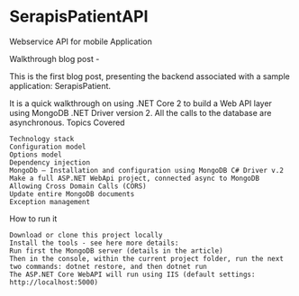 # SerapisPatientAPI
Webservice API for mobile Application

Walkthrough blog post - 

This is the first blog post, presenting the backend associated with a sample application: SerapisPatient.

It is a quick walkthrough on using .NET Core 2 to build a Web API layer using MongoDB .NET Driver version 2. All the calls to the database are asynchronous.
Topics Covered

    Technology stack
    Configuration model
    Options model
    Dependency injection
    MongoDb – Installation and configuration using MongoDB C# Driver v.2
    Make a full ASP.NET WebApi project, connected async to MongoDB
    Allowing Cross Domain Calls (CORS)
    Update entire MongoDB documents
    Exception management

How to run it

    Download or clone this project locally
    Install the tools - see here more details: 
    Run first the MongoDB server (details in the article)
    Then in the console, within the current project folder, run the next two commands: dotnet restore, and then dotnet run
    The ASP.NET Core WebAPI will run using IIS (default settings: http://localhost:5000)


